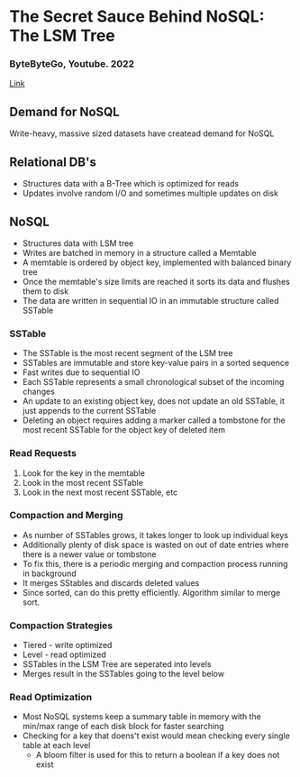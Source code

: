 # The Secret Sauce Behind NoSQL: The LSM Tree
### ByteByteGo, Youtube. 2022

[Link](https://www.youtube.com/watch?v=I6jB0nM9SKU&t=336s)

## Demand for NoSQL
Write-heavy, massive sized datasets have createad demand for NoSQL

## Relational DB's
* Structures data with a B-Tree which is optimized for reads
* Updates involve random I/O and sometimes multiple updates on disk

## NoSQL
* Structures data with LSM tree
* Writes are batched in memory in a structure called a Memtable 
* A memtable is ordered by object key, implemented with balanced binary tree
* Once the memtable's size limits are reached it sorts its data and flushes them to disk
* The data are written in sequential IO in an immutable structure called SSTable

### SSTable
* The SSTable is the most recent segment of the LSM tree
* SSTables are immutable and store key-value pairs in a sorted sequence
* Fast writes due to sequential IO
* Each SSTable represents a small chronological subset of the incoming changes
* An update to an existing object key, does not update an old SSTable, it just appends to the current SSTable
* Deleting an object requires adding a marker called a tombstone for the most recent SSTable for the object key of deleted item

### Read Requests
1. Look for the key in the memtable
2. Look in the most recent SSTable
3. Look in the next most recent SSTable, etc

### Compaction and Merging
* As number of SSTables grows, it takes longer to look up individual keys
* Additionally plenty of disk space is wasted on out of date entries where there is a newer value or tombstone
* To fix this, there is a periodic merging and compaction process running in background
* It merges SStables and discards deleted values
* Since sorted, can do this pretty efficiently. Algorithm similar to merge sort.

### Compaction Strategies
* Tiered - write optimized
* Level - read optimized
* SSTables in the LSM Tree are seperated into levels
* Merges result in the SSTables going to the level below

### Read Optimization
* Most NoSQL systems keep a summary table in memory with the min/max range of each disk block for faster searching
* Checking for a key that doens't exist would mean checking every single table at each level
	* A bloom filter is used for this to return a boolean if a key does not exist



